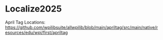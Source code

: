 # Localize2025
April Tag Locations: https://github.com/wpilibsuite/allwpilib/blob/main/apriltag/src/main/native/resources/edu/wpi/first/apriltag
